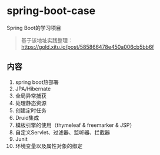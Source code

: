 # spring-boot-case
Spring Boot的学习项目
> 基于该地址实践整理：https://gold.xitu.io/post/585866478e450a006cb5bb6f

## 内容
1. spring boot热部署
2. JPA/Hibernate
3. 全局异常捕获
4. 处理静态资源
5. 创建定时任务
6. Druid集成
7. 模板引擎的使用（thymeleaf & freemarker & JSP）
8. 自定义Servlet、过滤器、监听器、拦截器
9. Junit
10. 环境变量以及属性对象的绑定